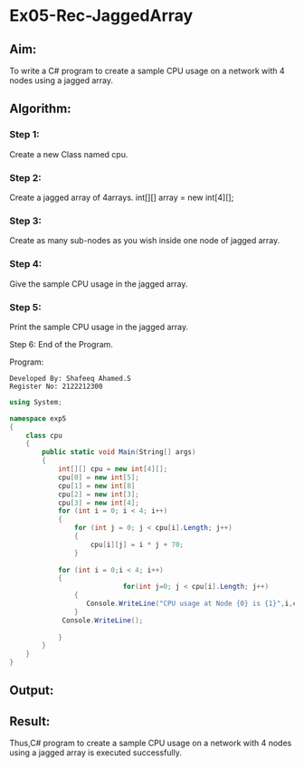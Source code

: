 # Ex05-Rec-JaggedArray
## Aim:
To write a C# program to create a sample CPU usage on a network with 4 nodes using a jagged array.
## Algorithm:
### Step 1:
Create a new Class named cpu.

### Step 2:
Create a jagged array of 4arrays.
int[][] array = new int[4][];
### Step 3:
Create as many sub-nodes as you wish inside one node of jagged array.

### Step 4:
Give the sample CPU usage in the jagged array.

### Step 5:
Print the sample CPU usage in the jagged array.

Step 6:
End of the Program.

Program:
```
Developed By: Shafeeq Ahamed.S
Register No: 2122212300
```
```c#
using System;

namespace exp5
{
    class cpu
    {
        public static void Main(String[] args)
        {
            int[][] cpu = new int[4][];
            cpu[0] = new int[5];
            cpu[1] = new int[8]
            cpu[2] = new int[3];
            cpu[3] = new int[4];
            for (int i = 0; i < 4; i++)
            {
                for (int j = 0; j < cpu[i].Length; j++)
                {
                    cpu[i][j] = i * j + 70;                
                }
    
            for (int i = 0;i < 4; i++)
            {
                            for(int j=0; j < cpu[i].Length; j++)
                {
                   Console.WriteLine("CPU usage at Node {0} is {1}",i,cpu[i][j]);                   
                }
             Console.WriteLine();
             
            }
        }
    }
}
```

## Output:


## Result:
Thus,C# program to create a sample CPU usage on a network with 4 nodes using a jagged array is executed successfully.

